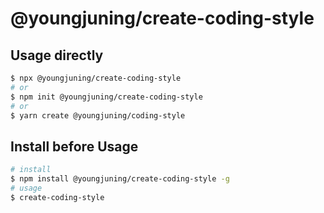 # @youngjuning/create-coding-style

## Usage directly

```sh
$ npx @youngjuning/create-coding-style
# or
$ npm init @youngjuning/create-coding-style
# or
$ yarn create @youngjuning/coding-style
```

## Install before Usage

```sh
# install
$ npm install @youngjuning/create-coding-style -g
# usage
$ create-coding-style
```
